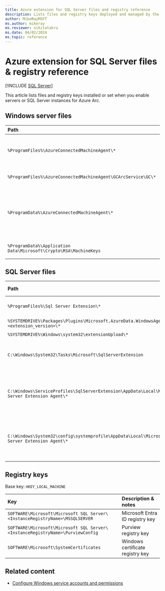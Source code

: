 ```yaml
---
title: Azure extension for SQL Server files and registry reference
description: Lists files and registry keys deployed and managed by the Azure extension for SQL Server.
author: MikeRayMSFT
ms.author: mikeray
ms.reviewer: nikitatakru
ms.date: 04/02/2024
ms.topic: reference
---
```


# Azure extension for SQL Server files & registry reference

[!INCLUDE [SQL Server](../../includes/applies-to-version/sqlserver.md)]

This article lists files and registry keys installed or set when you enable servers or SQL Server instances for Azure Arc. 

## Windows server files

| Path | Description |
| :----- | :----- |
| `%ProgramFiles%\AzureConnectedMachineAgent\*` | `azcmagent` CLI and instance metadata service executables |
| `%ProgramFiles%\AzureConnectedMachineAgent\GCArcService\GC\*` | Extension service executables |
| `%ProgramData%\AzureConnectedMachineAgent\*` | Configuration, log, and identity token files for `azcmagent` CLI and instance metadata service |
| `%ProgramData%\Application Data\Microsoft\Crypto\RSA\MachineKeys` | Windows certificate private keys | 

## SQL Server files

| Path | Description & notes |
| :----- | :----- |
| `%ProgramFiles%\Sql Server Extension\*` | Extension program files |
| `%SYSTEMDRIVE%\Packages\Plugins\Microsoft.AzureData.WindowsAgent.SQLServer\<extension_version>\*` | Extension executables |
| `%SYSTEMDRIVE%\Windows\system32\extensionUpload\*` | Usage files |
| `C:\Windows\System32\Tasks\Microsoft\SqlServerExtension` | XML for scheduled task for providing privileges |
| `C:\Windows\ServiceProfiles\SqlServerExtension\AppData\Local\Microsoft SQL Server Extension Agent\*` | When configured for [least privilege](configure-least-privilege.md) <br/><br/> Feature application |
| `C:\Windows\System32\config\systemprofile\AppData\Local\Microsoft SQL Server Extension Agent\*`| When not configured for [least privilege](configure-least-privilege.md) <br/></br> Feature application |

## Registry keys

Base key: `HKEY_LOCAL_MACHINE`

| Key | Description & notes |
| :----- | :----- |
| `SOFTWARE\Microsoft\Microsoft SQL Server\<InstanceRegistryName>\MSSQLSERVER` | Microsoft Entra ID registry key |
| `SOFTWARE\Microsoft\Microsoft SQL Server\<InstanceRegistryName>\PurviewConfig` | Purview registry key |
| `SOFTWARE\Microsoft\SystemCertificates` | Windows certificate registry key |

## Related content

- [Configure Windows service accounts and permissions](../../database-engine/configure-windows/configure-windows-service-accounts-and-permissions.md)

